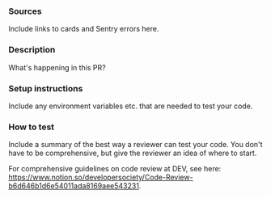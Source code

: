 ### Sources
Include links to cards and Sentry errors here.

### Description
What's happening in this PR?

### Setup instructions
Include any environment variables etc. that are needed to test your code.

### How to test
Include a summary of the best way a reviewer can test your code. You don't have to be comprehensive, but give the reviewer an idea of where to start.

For comprehensive guidelines on code review at DEV, see here: https://www.notion.so/developersociety/Code-Review-b6d646b1d6e54011ada8169aee543231.
